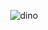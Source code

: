 <div align=center>

  ![dino](https://tenor.com/ru/view/when-the-money-fast-money-gif-18043142)
  
</div>
